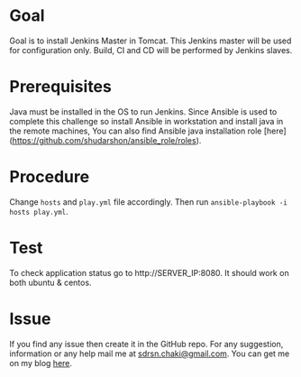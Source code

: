 # Goal

Goal is to install Jenkins Master in Tomcat. This Jenkins master will be used for configuration only. Build, CI and CD will be performed by Jenkins slaves.

# Prerequisites

Java must be installed in the OS to run Jenkins. Since Ansible is used to complete this challenge so install Ansible in workstation and install java in the remote machines, You can also find Ansible java installation role [here] (https://github.com/shudarshon/ansible_role/roles).

# Procedure

Change `hosts` and `play.yml` file accordingly. Then run `ansible-playbook -i hosts play.yml`.

# Test

To check application status go to http://SERVER_IP:8080. It should work on both ubuntu & centos.

# Issue

If you find any issue then create it in the GitHub repo. For any suggestion, information or any help mail me at sdrsn.chaki@gmail.com. You can get me on my blog [here](www.shudarshon.com).
